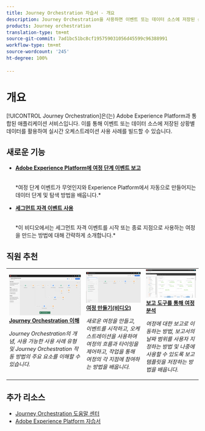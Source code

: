 ```yaml
---
title: Journey Orchestration 자습서 - 개요
description: Journey Orchestration을 사용하면 이벤트 또는 데이터 소스에 저장된 상황별 데이터를 활용하여 실시간 오케스트레이션 사용 사례를 빌드할 수 있습니다.
products: Journey orchestration
translation-type: tm+mt
source-git-commit: 7ad1bc51bc8cf195759031056d45599c96388991
workflow-type: tm+mt
source-wordcount: '245'
ht-degree: 100%

---
```



# 개요

[!UICONTROL Journey Orchestration]은(는) Adobe Experience Platform과 통합된 애플리케이션 서비스입니다. 이를 통해 이벤트 또는 데이터 소스에 저장된 상황별 데이터를 활용하여 실시간 오케스트레이션 사용 사례를 빌드할 수 있습니다.

## 새로운 기능

* **[Adobe Experience Platform에 여정 단계 이벤트 보고](/help/reporting-step-events-to-adobe-experience-platform.md)**

   <br>
   *여정 단계 이벤트가 무엇인지와 Experience Platform에서 자동으로 만들어지는 데이터 단계 및 탐색 방법을 배웁니다.*
* **[세그먼트 자격 이벤트 사용](/help/using-segment-qualification-events.md)**

   <br>
   *이 비디오에서는 세그먼트 자격 이벤트를 시작 또는 종료 지점으로 사용하는 여정을 만드는 방법에 대해 간략하게 소개합니다.*

## 직원 추천

<table>
<tr>
  <td>
    <a href="./understanding-journey-orchestration.md">
      <img alt="Journey Orchestration 이해" src="./assets/journey-orchestration-example.png"/>
    </a>
    <div>
      <a href="./understanding-journey-orchestration.md">
    <strong>Journey Orchestration 이해</strong>
    </a>
    </div>
    <p>
    <em>Journey Orchestration의 개념, 사용 가능한 사용 사례 유형 및 Journey Orchestration 작동 방법의 주요 요소를 이해할 수 있습니다.</em>
    <p>
  </td>
  <td>
    <a href="./create-a-journey.md">
        <img alt="여정 만들기(비디오)" src="./assets/journey34.png"/>
    </a>
    <div>
      <a href="./create-a-journey.md">
    <strong>여정 만들기(비디오)</strong>
    </a>
    </div>
    <p>
    <em>새로운 여정을 만들고, 이벤트를 시작하고, 오케스트레이션을 사용하여 여정의 흐름과 타이밍을 제어하고, 작업을 통해 여정의 각 지점에 참여하는 방법을 배웁니다.</em>
    <p>
  </td>
  <td>
   <a href="./analyze-a-journey-via-reporting-tools.md">
      <img alt="보고 도구를 통해 여정 분석" src="./assets/dynamic_report_journey_8.png" />
    </a>
    <div>
      <a href="./analyze-a-journey-via-reporting-tools.md">
    <strong>보고 도구를 통해 여정 분석</strong>
    </a>
    </div>
    <p>
    <em>여정에 대한 보고로 이동하는 방법, 보고서의 날짜 범위를 사용자 지정하는 방법 및 나중에 사용할 수 있도록 보고 템플릿을 저장하는 방법을 배웁니다. </em>
    <p>
  </td>
</tr>
</table>

## 추가 리소스

* [Journey Orchestration 도움말 센터](https://docs.adobe.com/content/help/ko-KR/journeys/using/journey-orchestration-home.html)
* [Adobe Experience Platform 자습서](https://docs.adobe.com/content/help/en/platform-learn/tutorials/overview.html)

